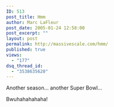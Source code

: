 ```yaml
---
ID: 513
post_title: Hmm
author: Marc LaFleur
post_date: 2005-01-24 12:58:00
post_excerpt: ""
layout: post
permalink: http://massivescale.com/hmm/
published: true
views:
  - "177"
dsq_thread_id:
  - "3538635620"
---
```

<p>Another season... another Super Bowl... </p> <p>Bwuhahahahaha!</p> <p>&nbsp;</p>